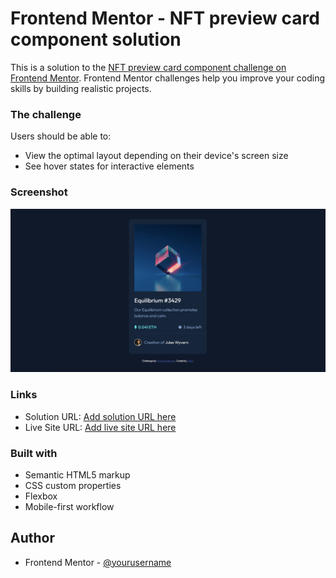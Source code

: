 # Frontend Mentor - NFT preview card component solution

This is a solution to the [NFT preview card component challenge on Frontend Mentor](https://www.frontendmentor.io/challenges/nft-preview-card-component-SbdUL_w0U). Frontend Mentor challenges help you improve your coding skills by building realistic projects. 


### The challenge

Users should be able to:

- View the optimal layout depending on their device's screen size
- See hover states for interactive elements

### Screenshot

![](screenshot.jpg)


### Links

- Solution URL: [Add solution URL here](https://github.com/tibormiklos/fm-2-nft-preview-card)
- Live Site URL: [Add live site URL here](https://tibormiklos.github.io/fm-2-nft-preview-card/)


### Built with

- Semantic HTML5 markup
- CSS custom properties
- Flexbox
- Mobile-first workflow


## Author

- Frontend Mentor - [@yourusername](https://www.frontendmentor.io/profile/tibormiklos)
